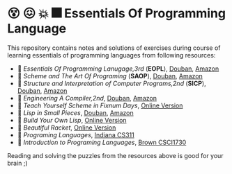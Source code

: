 #  😵 😖 💥 🎆 Essentials Of Programming Language
This repository contains notes and solutions of exercises during course of learning essentials of programming languages from following resources:

* :book: _Essentials Of Programming Lanugage,3rd_ (__EOPL__), [Douban](https://book.douban.com/subject/3136252/), [Amazon](https://www.amazon.com/Essentials-Programming-Languages-MIT-Press/dp/0262062798/ref=sr_1_1?crid=19B2DKYOE1TS6&keywords=essentials+of+programming+languages&qid=1560515381&s=gateway&sprefix=essentials+of+programming+%2Caps%2C281&sr=8-1)
* :book:  _Scheme and The Art Of Programing_ (__SAOP__), [Douban](https://book.douban.com/subject/1775442/), [Amazon](https://www.amazon.com/Scheme-Art-Programming-George-Springer/dp/0262192888/ref=sr_1_1?crid=1AEYIJ09RDNNV&keywords=scheme+and+the+art+of+programming&qid=1560515460&s=gateway&sprefix=scheme+and+the+art+of+pr%2Caps%2C285&sr=8-1)
* :book: _Structure and Interpretation of Computer Programs,2nd_ (__SICP__), [Douban](https://book.douban.com/subject/1451622/), [Amazon](https://www.amazon.com/Structure-Interpretation-Computer-Programs-Engineering/dp/0262510871/ref=sr_1_1?crid=23C75WS1T1FTC&keywords=structure+and+interpretation+of+computer+programs&qid=1560515483&s=gateway&sprefix=Structure+and+in%2Caps%2C285&sr=8-1)
* :book: _Engineering A Compiler,2nd_, [Douban](https://book.douban.com/subject/5288601/), [Amazon](https://www.amazon.com/Engineering-Compiler-Keith-Cooper/dp/012088478X/ref=sr_1_1?keywords=Engineering+a+compiler&qid=1560515507&s=gateway&sr=8-1)
* :book: _Teach Yourself Scheme in Fixnum Days_, [Online Version](https://ds26gte.github.io/tyscheme/index.html)
* :book: _Lisp in Small Pieces_, [Douban](https://book.douban.com/subject/1456904/), [Amazon](https://www.amazon.com/Lisp-Small-Pieces-Christian-Queinnec/dp/0521545668)
* :book: _Build Your Own Lisp_, [Online Version](http://www.buildyourownlisp.com/)
* :book: _Beautiful Racket_, [Online Version](https://beautifulracket.com)
* :school: _Programing Languages_, [Indiana CS311](https://cgi.sice.indiana.edu/~c311/doku.php?id=home)
* :school: _Introduction to Programing Languages_, [Brown CSCI1730](http://cs.brown.edu/courses/csci1730/2012/)

Reading and solving the puzzles from the resources above is good for your brain ;)
